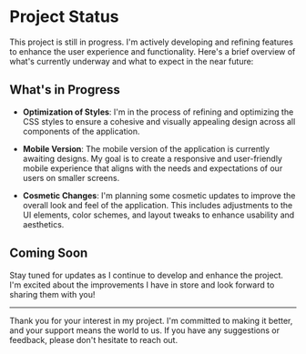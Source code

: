 # Project Status

This project is still in progress. I'm actively developing and refining features to enhance the user experience and functionality. Here's a brief overview of what's currently underway and what to expect in the near future:

## What's in Progress

- **Optimization of Styles**: I'm in the process of refining and optimizing the CSS styles to ensure a cohesive and visually appealing design across all components of the application.

- **Mobile Version**: The mobile version of the application is currently awaiting designs. My goal is to create a responsive and user-friendly mobile experience that aligns with the needs and expectations of our users on smaller screens.

- **Cosmetic Changes**: I'm planning some cosmetic updates to improve the overall look and feel of the application. This includes adjustments to the UI elements, color schemes, and layout tweaks to enhance usability and aesthetics.

## Coming Soon

Stay tuned for updates as I continue to develop and enhance the project. I'm excited about the improvements I have in store and look forward to sharing them with you!

---

Thank you for your interest in my project. I'm committed to making it better, and your support means the world to us. If you have any suggestions or feedback, please don't hesitate to reach out.
